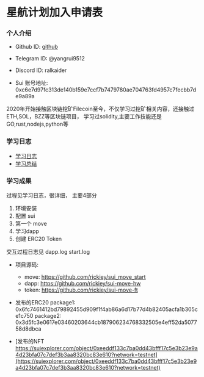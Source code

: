 # 星航计划加入申请表

### 个人介绍

* Github ID: [github](https://github.com/rickiey)

* Telegram ID: @yangrui9512

* Discord ID: ralkaider

* Sui 账号地址: 0xc6e7d97fc313de140b159e7ccf7b7479780ae704763fd4957c7fecbb7de9a89a

2020年开始接触区块链挖矿Filecoin至今，不仅学习过挖矿相关内容，还接触过ETH,SOL，BZZ等区块链项目，
学习过solidity,主要工作技能还是GO,rust,nodejs,python等

### 学习日志

* [学习日志](journal.md)
* [学习总结](summary.md)

### 学习成果

过程见学习日志，很详细， 主要4部分

1. 环境安装
2. 配置 sui
3. 第一个 move
4. 学习dapp
5. 创建 ERC20 Token

交互过程日志见 dapp.log   start.log

* 项目源码:
  * move: https://github.com/rickiey/sui_move_start
  * dapp: https://github.com/rickiey/sui-move-hw
  * token: https://github.com/rickiey/sui-move-ft

* 发布的ERC20
package1: 0x6fc7461412bd79892455d909f1f4ab86a6d17b77d4b82405acfa1b305ce1c750
package2: 0x3d5fc3e0617e03460203644cb187906234768332505e4eff52da507758d8dbca


* [发布的NFT https://suiexplorer.com/object/0xeeddf133c7ba0dd43bfff17c5e3b23e9a4d23bfa07c7def3b3aa8320bc83e610?network=testnet](https://suiexplorer.com/object/0xeeddf133c7ba0dd43bfff17c5e3b23e9a4d23bfa07c7def3b3aa8320bc83e610?network=testnet)

